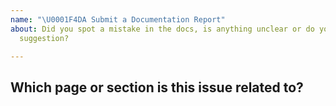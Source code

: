```yaml
---
name: "\U0001F4DA Submit a Documentation Report"
about: Did you spot a mistake in the docs, is anything unclear or do you have a
  suggestion?

---
```

<!-- Describe the problem or suggestion here. If you've found a mistake and you know the answer, feel free to submit a pull request -->

## Which page or section is this issue related to?
<!-- Please include the URL and/or source. -->
